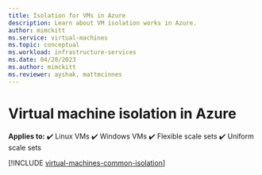 ```yaml
---
title: Isolation for VMs in Azure 
description: Learn about VM isolation works in Azure.
author: mimckitt
ms.service: virtual-machines
ms.topic: conceptual
ms.workload: infrastructure-services
ms.date: 04/20/2023
ms.author: mimckitt
ms.reviewer: ayshak, mattmcinnes
---
```


# Virtual machine isolation in Azure

**Applies to:** :heavy_check_mark: Linux VMs :heavy_check_mark: Windows VMs :heavy_check_mark: Flexible scale sets :heavy_check_mark: Uniform scale sets

[!INCLUDE [virtual-machines-common-isolation](../../includes/virtual-machines-common-isolation.md)]
